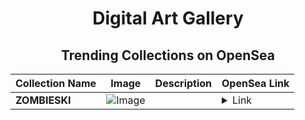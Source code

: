 <div align="center">

# Digital Art Gallery

## Trending Collections on OpenSea

| Collection Name                       | Image                                                                                     | Description                       | OpenSea Link                                                                                          |
|---------------------------------------|-------------------------------------------------------------------------------------------|-----------------------------------|--------------------------------------------------------------------------------------------------------|
| **ZOMBIESKI** | ![Image](https://i.seadn.io/s/raw/files/0dc29bcc07607215012375d1e1b6189b.jpg?w=500&auto=format?w=200&auto=format) |  | <details><summary>Link</summary>[ZOMBIESKI](https://opensea.io/collection/zombieski)</details> |

</div>